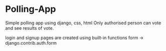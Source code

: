 # Polling-App
Simple polling app using django, css, html
Only authorised person can vote and see results of vote.

login and signup pages are created using built-in functions form -> django.contrib.auth.form
